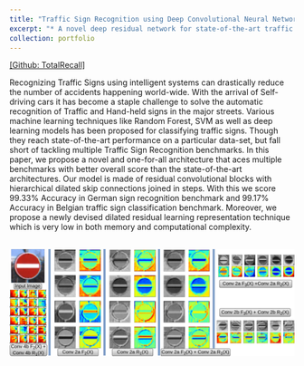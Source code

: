 ```yaml
---
title: "Traffic Sign Recognition using Deep Convolutional Neural Networks"
excerpt: "* A novel deep residual network for state-of-the-art traffic sign recogntition for German and Belgian Traffic Sign data-set."
collection: portfolio
---
```

[[Github: TotalRecall]](https://github.com/Sourajit2110/DilatedSkipTotalRecall)

Recognizing Traffic Signs using intelligent systems can drastically reduce the number of accidents happening world-wide. With the arrival of Self-driving cars it has become a staple challenge to solve the automatic recognition of Traffic and Hand-held signs in the major streets. Various machine learning techniques like Random Forest, SVM as well as deep learning models has been proposed for classifying traffic signs. Though they reach state-of-the-art performance on a particular data-set, but fall short of tackling multiple Traffic Sign Recognition benchmarks. In this paper, we propose a novel and one-for-all architecture that aces multiple benchmarks with better overall score than the state-of-the-art architectures. Our model is made of residual convolutional blocks with hierarchical dilated skip connections joined in steps. With this we score 99.33% Accuracy in German sign recognition benchmark and 99.17% Accuracy in Belgian traffic sign classification benchmark. Moreover, we propose a newly devised dilated residual learning representation technique which is very low in both memory and computational complexity. 

<br/><img src='/images/iccit.png'>